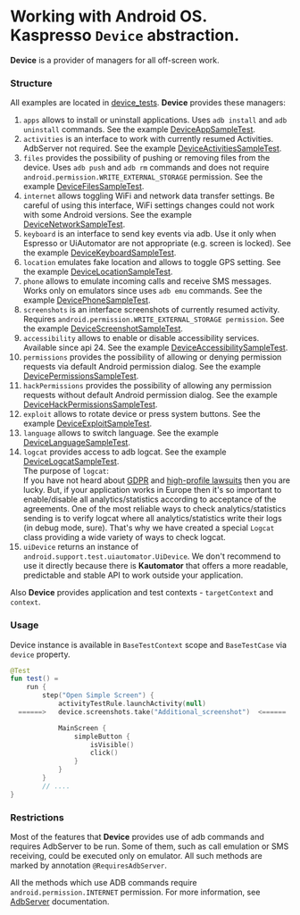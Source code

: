 # Working with Android OS. Kaspresso `Device` abstraction.

**Device** is a provider of managers for all off-screen work.

### Structure

All examples are located in [device_tests](https://github.com/KasperskyLab/Kaspresso/tree/master/samples/kaspresso-sample/src/androidTest/kotlin/com/kaspersky/kaspressample/device_tests).
**Device** provides these managers:

1. `apps` allows to install or uninstall applications. Uses `adb install` and `adb uninstall` commands. See the example [DeviceAppSampleTest](https://github.com/KasperskyLab/Kaspresso/blob/master/samples/kaspresso-sample/src/androidTest/kotlin/com/kaspersky/kaspressample/device_tests/DeviceAppSampleTest.kt).
2. `activities` is an interface to work with currently resumed Activities. AdbServer not required. See the example [DeviceActivitiesSampleTest](https://github.com/KasperskyLab/Kaspresso/blob/master/samples/kaspresso-sample/src/androidTest/kotlin/com/kaspersky/kaspressample/device_tests/DeviceActivitiesSampleTest.kt).
3. `files` provides the possibility of pushing or removing files from the device. Uses `adb push` and `adb rm` commands and does not require `android.permission.WRITE_EXTERNAL_STORAGE` permission. See the example [DeviceFilesSampleTest](https://github.com/KasperskyLab/Kaspresso/blob/master/samples/kaspresso-sample/src/androidTest/kotlin/com/kaspersky/kaspressample/device_tests/DeviceFilesSampleTest.kt).
4. `internet` allows toggling WiFi and network data transfer settings. Be careful of using this interface, WiFi settings changes could not work with some Android versions. See the example [DeviceNetworkSampleTest](https://github.com/KasperskyLab/Kaspresso/blob/master/samples/kaspresso-sample/src/androidTest/kotlin/com/kaspersky/kaspressample/device_tests/DeviceNetworkSampleTest.kt).
5. `keyboard` is an interface to send key events via adb. Use it only when Espresso or UiAutomator are not appropriate (e.g. screen is locked). See the example [DeviceKeyboardSampleTest](https://github.com/KasperskyLab/Kaspresso/blob/master/samples/kaspresso-sample/src/androidTest/kotlin/com/kaspersky/kaspressample/device_tests/DeviceKeyboardSampleTest.kt).
6. `location` emulates fake location and allows to toggle GPS setting. See the example [DeviceLocationSampleTest](https://github.com/KasperskyLab/Kaspresso/blob/master/samples/kaspresso-sample/src/androidTest/kotlin/com/kaspersky/kaspressample/device_tests/DeviceLocationSampleTest.kt).
7. `phone` allows to emulate incoming calls and receive SMS messages. Works only on emulators since uses `adb emu` commands. See the example [DevicePhoneSampleTest](https://github.com/KasperskyLab/Kaspresso/blob/master/samples/kaspresso-sample/src/androidTest/kotlin/com/kaspersky/kaspressample/device_tests/DevicePhoneSampleTest.kt).
8. `screenshots` is an interface screenshots of currently resumed activity. Requires `android.permission.WRITE_EXTERNAL_STORAGE permission`. See the example [DeviceScreenshotSampleTest](https://github.com/KasperskyLab/Kaspresso/blob/master/samples/kaspresso-sample/src/androidTest/kotlin/com/kaspersky/kaspressample/device_tests/DeviceScreenshotSampleTest.kt).
9. `accessibility` allows to enable or disable accessibility services. Available since api 24. See the example [DeviceAccessibilitySampleTest](https://github.com/KasperskyLab/Kaspresso/blob/master/samples/kaspresso-sample/src/androidTest/kotlin/com/kaspersky/kaspressample/device_tests/DeviceAccessibilitySampleTest.kt).
10. `permissions` provides the possibility of allowing or denying permission requests via default Android permission dialog. See the example [DevicePermissionsSampleTest](https://github.com/KasperskyLab/Kaspresso/blob/master/samples/kaspresso-sample/src/androidTest/kotlin/com/kaspersky/kaspressample/device_tests/DevicePermissionsSampleTest.kt).
11. `hackPermissions` provides the possibility of allowing any permission requests without default Android permission dialog. See the example [DeviceHackPermissionsSampleTest](https://github.com/KasperskyLab/Kaspresso/blob/master/samples/kaspresso-sample/src/androidTest/kotlin/com/kaspersky/kaspressample/device_tests/DeviceHackPermissionsSampleTest.kt).
12. `exploit` allows to rotate device or press system buttons. See the example [DeviceExploitSampleTest](https://github.com/KasperskyLab/Kaspresso/blob/master/samples/kaspresso-sample/src/androidTest/kotlin/com/kaspersky/kaspressample/device_tests/DeviceExploitSampleTest.kt).
13. `language` allows to switch language. See the example [DeviceLanguageSampleTest](https://github.com/KasperskyLab/Kaspresso/blob/master/samples/kaspresso-sample/src/androidTest/kotlin/com/kaspersky/kaspressample/device_tests/DeviceLanguageSampleTest.kt).
14. `logcat` provides access to adb logcat. See the example [DeviceLogcatSampleTest](https://github.com/KasperskyLab/Kaspresso/blob/master/samples/kaspresso-sample/src/androidTest/kotlin/com/kaspersky/kaspressample/device_tests/DeviceLogcatSampleTest.kt). <br>
    The purpose of `logcat`: <br>
    If you have not heard about [GDPR](https://gdpr-info.eu/) and [high-profile lawsuits](https://www.theverge.com/2019/1/21/18191591/google-gdpr-fine-50-million-euros-data-consent-cnil) then you are lucky. But, if your application works in Europe then it's so important to enable/disable all analytics/statistics according to acceptance of the agreements.
    One of the most reliable ways to check analytics/statistics sending is to verify logcat where all analytics/statistics write their logs (in debug mode, sure).
    That's why we have created a special `Logcat` class providing a wide variety of ways to check logcat.
15. `uiDevice` returns an instance of ```android.support.test.uiautomator.UiDevice```. We don't recommend to use it directly because there is **Kautomator** that offers a more readable, predictable and stable API to work outside your application.

Also **Device** provides application and test contexts - `targetContext` and `context`.

### **Usage**

Device instance is available in `BaseTestContext` scope and `BaseTestCase` via ```device``` property.
```kotlin
@Test
fun test() =
    run {
        step("Open Simple Screen") {
            activityTestRule.launchActivity(null)
  ======>   device.screenshots.take("Additional_screenshot")  <======

            MainScreen {
                simpleButton {
                    isVisible()
                    click()
                }
            }
        }
        // ....
}
```

### **Restrictions**

Most of the features that **Device** provides use of adb commands and requires AdbServer to be run.
Some of them, such as call emulation or SMS receiving, could be executed only on emulator. All such methods are marked by annotation ```@RequiresAdbServer```.

All the methods which use ADB commands require `android.permission.INTERNET` permission.
For more information, see [AdbServer](https://kasperskylab.github.io/Kaspresso/Wiki/Executing_adb_commands/) documentation.
